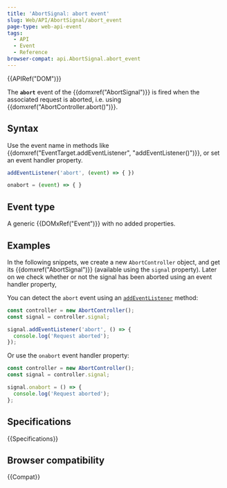 ```yaml
---
title: 'AbortSignal: abort event'
slug: Web/API/AbortSignal/abort_event
page-type: web-api-event
tags:
  - API
  - Event
  - Reference
browser-compat: api.AbortSignal.abort_event
---
```


{{APIRef("DOM")}}

The **`abort`** event of the {{domxref("AbortSignal")}} is fired when the associated request is aborted, i.e. using {{domxref("AbortController.abort()")}}.

## Syntax

Use the event name in methods like {{domxref("EventTarget.addEventListener", "addEventListener()")}}, or set an event handler property.

```js
addEventListener('abort', (event) => { })

onabort = (event) => { }
```

## Event type

A generic {{DOMxRef("Event")}} with no added properties.

## Examples

In the following snippets, we create a new `AbortController` object, and get its {{domxref("AbortSignal")}} (available using the `signal` property). Later on we check whether or not the signal has been aborted using an event handler property,

You can detect the `abort` event using an [`addEventListener`](/en-US/docs/Web/API/EventTarget/addEventListener) method:

```js
const controller = new AbortController();
const signal = controller.signal;

signal.addEventListener('abort', () => {
  console.log('Request aborted');
});
```

Or use the `onabort` event handler property:

```js
const controller = new AbortController();
const signal = controller.signal;

signal.onabort = () => {
  console.log('Request aborted');
};
```

## Specifications

{{Specifications}}

## Browser compatibility

{{Compat}}
